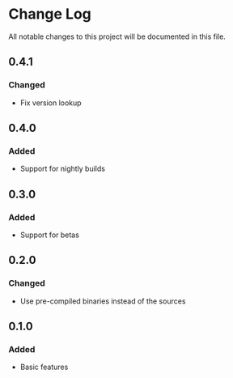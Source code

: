 # Change Log
All notable changes to this project will be documented in this file.

## 0.4.1
### Changed
- Fix version lookup

## 0.4.0
### Added
- Support for nightly builds

## 0.3.0
### Added
- Support for betas

## 0.2.0
### Changed
- Use pre-compiled binaries instead of the sources

## 0.1.0
### Added
- Basic features
